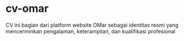 # cv-omar
CV ini bagian dari platform website OMar sebagai identitas resmi yang mencerminkan pengalaman, keterampilan, dan kualifikasi profesional
